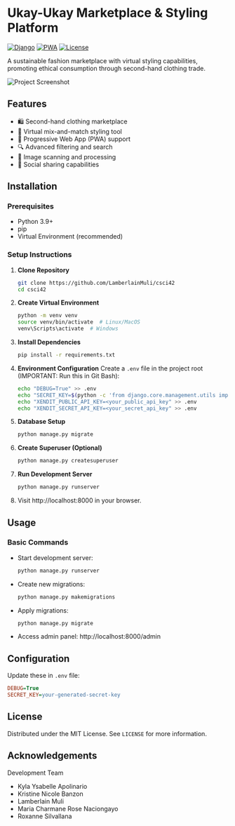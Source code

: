# Ukay-Ukay Marketplace & Styling Platform

[![Django](https://img.shields.io/badge/Django-4.2-brightgreen)](https://www.djangoproject.com/)
[![PWA](https://img.shields.io/badge/PWA-Compatible-blue)](https://developer.mozilla.org/en-US/docs/Web/Progressive_web_apps)
[![License](https://img.shields.io/badge/License-MIT-green)](LICENSE)

A sustainable fashion marketplace with virtual styling capabilities, promoting ethical consumption through second-hand clothing trade.

![Project Screenshot](static/images/screenshot.png)

## Features
- 🛍️ Second-hand clothing marketplace
- 👗 Virtual mix-and-match styling tool
- 📱 Progressive Web App (PWA) support
- 🔍 Advanced filtering and search
- 📸 Image scanning and processing
- 💬 Social sharing capabilities

## Installation

### Prerequisites
- Python 3.9+
- pip
- Virtual Environment (recommended)

### Setup Instructions

1. **Clone Repository**
   ```bash
   git clone https://github.com/LamberlainMuli/csci42
   cd csci42
   ```
2. **Create Virtual Environment**
   ```bash
   python -m venv venv
   source venv/bin/activate  # Linux/MacOS
   venv\Scripts\activate  # Windows
   ```
3. **Install Dependencies**
   ```bash
   pip install -r requirements.txt
   ```
4. **Environment Configuration**
   Create a `.env` file in the project root (IMPORTANT: Run this in Git Bash):
   ```bash
   echo "DEBUG=True" >> .env
   echo "SECRET_KEY=$(python -c 'from django.core.management.utils import get_random_secret_key; print(get_random_secret_key())')" >> .env
   echo "XENDIT_PUBLIC_API_KEY=<your_public_api_key" >> .env
   echo "XENDIT_SECRET_API_KEY=<your_secret_api_key" >> .env
   ```
5. **Database Setup**
   ```bash
   python manage.py migrate
   ```
6. **Create Superuser (Optional)**
   ```bash
   python manage.py createsuperuser
   ```
7. **Run Development Server**
   ```bash
   python manage.py runserver
   ```
8. Visit http://localhost:8000 in your browser.

## Usage

### Basic Commands
- Start development server:
  ```bash
  python manage.py runserver
  ```
- Create new migrations:
  ```bash
  python manage.py makemigrations
  ```
- Apply migrations:
  ```bash
  python manage.py migrate
  ```
- Access admin panel: http://localhost:8000/admin


## Configuration
Update these in `.env` file:

```ini
DEBUG=True
SECRET_KEY=your-generated-secret-key
```


## License
Distributed under the MIT License. See `LICENSE` for more information.

## Acknowledgements
Development Team
- Kyla Ysabelle Apolinario
- Kristine Nicole Banzon
- Lamberlain Muli
- Maria Charmane Rose Naciongayo
- Roxanne Silvallana
